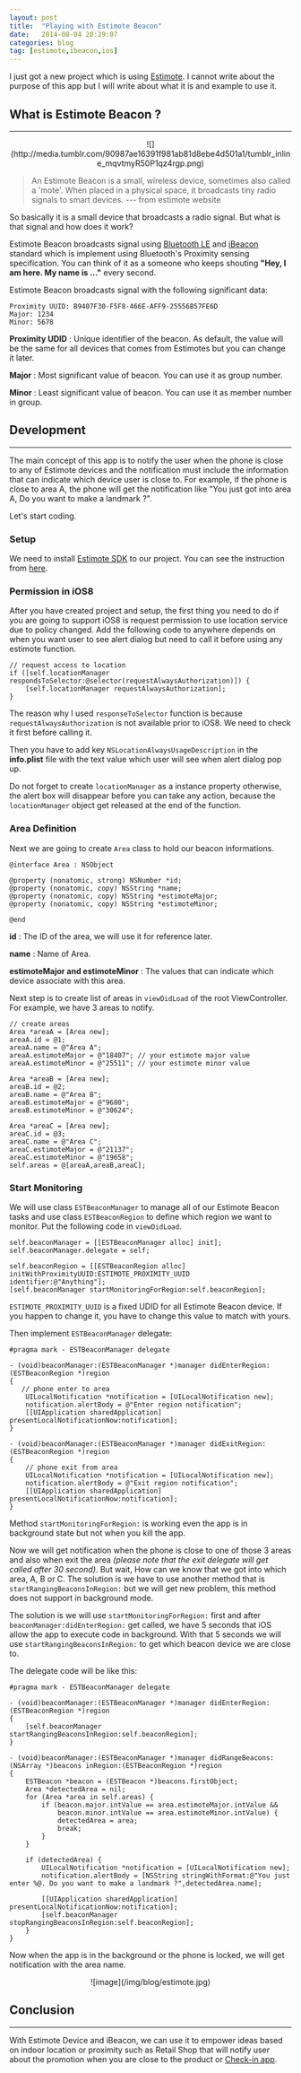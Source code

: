 ```yaml
---
layout: post
title:  "Playing with Estimote Beacon"
date:   2014-08-04 20:29:07
categories: blog
tag: [estimote,ibeacon,ios]
---
```


I just got a new project which is using [Estimote](http://estimote.com/). I cannot write about the purpose of this app but I will write about what it is and example to use it.

## What is Estimote Beacon ?
- - -

<center>
![](http://media.tumblr.com/90987ae16391f981ab81d8ebe4d501a1/tumblr_inline_mqvtmyR50P1qz4rgp.png)
</center>

>An Estimote Beacon is a small, wireless device, sometimes also called a 'mote'. When placed in a physical space, it broadcasts tiny radio signals to smart devices.  --- from estimote website

So basically it is a small device that broadcasts a radio signal. But what is that signal and how does it work?

Estimote Beacon broadcasts signal using [Bluetooth LE](http://en.wikipedia.org/wiki/Bluetooth_low_energy) and [iBeacon](https://developer.apple.com/ibeacon/) standard which is implement using Bluetooth's Proximity sensing specification. You can think of it as a someone who keeps shouting **"Hey, I am here. My name is ..."** every second.

Estimote Beacon broadcasts signal with the following significant data:

```
Proximity UUID: B9407F30-F5F8-466E-AFF9-25556B57FE6D
Major: 1234
Minor: 5678
```
**Proximity UDID** : Unique identifier of the beacon. As default, the value will be the same for all devices that comes from Estimotes but you can change it later.

**Major** : Most significant value of beacon. You can use it as group number.

**Minor** : Least significant value of beacon. You can use it as member number in group.

## Development
- - -

The main concept of this app is to notify the user when the phone is close to any of Estimote devices and the notification must include the information that can indicate which device user is close to. For example, if the phone is close to area A, the phone will get the notification like "You just got into area A, Do you want to make a landmark ?".

Let's start coding.

### Setup

We need to install [Estimote SDK](https://github.com/Estimote/iOS-SDK) to our project. You can see the instruction from [here](https://github.com/Estimote/iOS-SDK#installation). 

### Permission in iOS8

After you have created project and setup, the first thing you need to do if you are going to support iOS8 is request permission to use location service due to policy changed. Add the following code to anywhere depends on when you want user to see alert dialog but need to call it before using any estimote function.

```objc
// request access to location
if ([self.locationManager respondsToSelector:@selector(requestAlwaysAuthorization)]) {
	[self.locationManager requestAlwaysAuthorization];
}
```

The reason why I used `responseToSelector` function is because `requestAlwaysAuthorization` is not available prior to iOS8. We need to check it first before calling it.

Then you have to add key `NSLocationAlwaysUsageDescription` in the **info.plist** file with the text value which user will see when alert dialog pop up.

Do not forget to create `locationManager` as a instance property otherwise, the alert box will disappear before you can take any action, because the `locationManager` object get released at the end of the function.

### Area Definition

Next we are going to create `Area` class to hold our beacon informations.

```objc
@interface Area : NSObject

@property (nonatomic, strong) NSNumber *id;
@property (nonatomic, copy) NSString *name;
@property (nonatomic, copy) NSString *estimoteMajor;
@property (nonatomic, copy) NSString *estimoteMinor;

@end
```
**id** : The ID of the area, we will use it for reference later.

**name** : Name of Area.

**estimoteMajor and estimoteMinor** : The values that can indicate which device associate with this area.

Next step is to create list of areas in `viewDidLoad` of the root ViewController. For example, we have 3 areas to notify.

```objc
// create areas
Area *areaA = [Area new];
areaA.id = @1;
areaA.name = @"Area A";
areaA.estimoteMajor = @"18407"; // your estimote major value
areaA.estimoteMinor = @"25511"; // your estimote minor value

Area *areaB = [Area new];
areaB.id = @2;
areaB.name = @"Area B";
areaB.estimoteMajor = @"9680";
areaB.estimoteMinor = @"30624";

Area *areaC = [Area new];
areaC.id = @3;
areaC.name = @"Area C";
areaC.estimoteMajor = @"21137";
areaC.estimoteMinor = @"19658";
self.areas = @[areaA,areaB,areaC];

```

### Start Monitoring

We will use class `ESTBeaconManager` to manage all of our Estimote Beacon tasks and use class `ESTBeaconRegion` to define which region we want to monitor. Put the following code in `viewDidLoad`.

```objc
self.beaconManager = [[ESTBeaconManager alloc] init];
self.beaconManager.delegate = self;

self.beaconRegion = [[ESTBeaconRegion alloc] initWithProximityUUID:ESTIMOTE_PROXIMITY_UUID  identifier:@"Anything"];
[self.beaconManager startMonitoringForRegion:self.beaconRegion];
```

`ESTIMOTE_PROXIMITY_UUID` is a fixed UDID for all Estimote Beacon device. If you happen to change it, you have to change this value to match with yours.

Then implement `ESTBeaconManager` delegate:

```objc
#pragma mark - ESTBeaconManager delegate

- (void)beaconManager:(ESTBeaconManager *)manager didEnterRegion:(ESTBeaconRegion *)region
{
   // phone enter to area
	UILocalNotification *notification = [UILocalNotification new];
	notification.alertBody = @"Enter region notification";
	[[UIApplication sharedApplication] presentLocalNotificationNow:notification];
}

- (void)beaconManager:(ESTBeaconManager *)manager didExitRegion:(ESTBeaconRegion *)region
{
	// phone exit from area
	UILocalNotification *notification = [UILocalNotification new];
	notification.alertBody = @"Exit region notification";
	[[UIApplication sharedApplication] presentLocalNotificationNow:notification];
}
```

Method `startMonitoringForRegion:` is working even the app is in background state but not when you kill the app.

Now we will get notification when the phone is close to one of those 3 areas and also when exit the area *(please note that the exit delegate will get called after 30 second)*. But wait, How can we know that we got into which area, A, B or C. The solution is we have to use another method that is `startRangingBeaconsInRegion:` but we will get new problem, this method does not support in background mode.

The solution is we will use `startMonitoringForRegion:` first and after `beaconManager:didEnterRegion:` get called, we have 5 seconds that iOS allow the app to execute code in background. With that 5 seconds we will use `startRangingBeaconsInRegion:` to get which beacon device we are close to.

The delegate code will be like this:

```objc
#pragma mark - ESTBeaconManager delegate

- (void)beaconManager:(ESTBeaconManager *)manager didEnterRegion:(ESTBeaconRegion *)region
{
    [self.beaconManager startRangingBeaconsInRegion:self.beaconRegion];
}

- (void)beaconManager:(ESTBeaconManager *)manager didRangeBeacons:(NSArray *)beacons inRegion:(ESTBeaconRegion *)region
{
    ESTBeacon *beacon = (ESTBeacon *)beacons.firstObject;
    Area *detectedArea = nil;
    for (Area *area in self.areas) {
        if (beacon.major.intValue == area.estimoteMajor.intValue &&
            beacon.minor.intValue == area.estimoteMinor.intValue) {
            detectedArea = area;
            break;
        }
    }
    
    if (detectedArea) {
        UILocalNotification *notification = [UILocalNotification new];
        notification.alertBody = [NSString stringWithFormat:@"You just enter %@. Do you want to make a landmark ?",detectedArea.name];
        
        [[UIApplication sharedApplication] presentLocalNotificationNow:notification];
        [self.beaconManager stopRangingBeaconsInRegion:self.beaconRegion];
    }
}
```

Now when the app is in the background or the phone is locked, we will get notification with the area name.

<center>
![image](/img/blog/estimote.jpg)
</center>

## Conclusion
- - -

With Estimote Device and iBeacon, we can use it to empower ideas based on indoor location or proximity such as Retail Shop that will notify user about the promotion when you are close to the product or [Check-in app](https://github.com/panicinc/PunchClock).